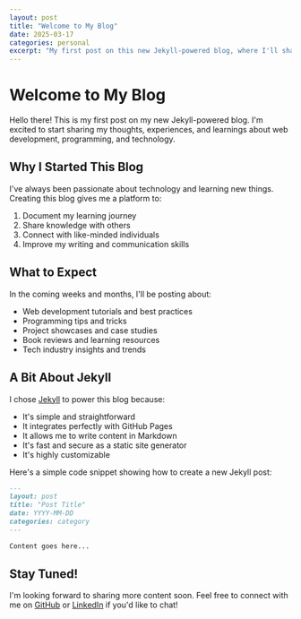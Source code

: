 ```yaml
---
layout: post
title: "Welcome to My Blog"
date: 2025-03-17
categories: personal
excerpt: "My first post on this new Jekyll-powered blog, where I'll share my thoughts on web development and technology."
---
```


# Welcome to My Blog

Hello there! This is my first post on my new Jekyll-powered blog. I'm excited to start sharing my thoughts, experiences, and learnings about web development, programming, and technology.

## Why I Started This Blog

I've always been passionate about technology and learning new things. Creating this blog gives me a platform to:

1. Document my learning journey
2. Share knowledge with others
3. Connect with like-minded individuals
4. Improve my writing and communication skills

## What to Expect

In the coming weeks and months, I'll be posting about:

- Web development tutorials and best practices
- Programming tips and tricks
- Project showcases and case studies
- Book reviews and learning resources
- Tech industry insights and trends

## A Bit About Jekyll

I chose [Jekyll](https://jekyllrb.com/) to power this blog because:

- It's simple and straightforward
- It integrates perfectly with GitHub Pages
- It allows me to write content in Markdown
- It's fast and secure as a static site generator
- It's highly customizable

Here's a simple code snippet showing how to create a new Jekyll post:

```markdown
---
layout: post
title: "Post Title"
date: YYYY-MM-DD
categories: category
---

Content goes here...
```

## Stay Tuned!

I'm looking forward to sharing more content soon. Feel free to connect with me on [GitHub](https://github.com/yourusername) or [LinkedIn](https://linkedin.com/in/yourprofile) if you'd like to chat!